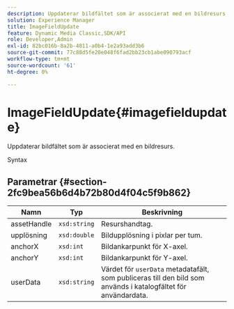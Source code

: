 ```yaml
---
description: Uppdaterar bildfältet som är associerat med en bildresurs.
solution: Experience Manager
title: ImageFieldUpdate
feature: Dynamic Media Classic,SDK/API
role: Developer,Admin
exl-id: 82bc016b-8a2b-4811-a0b4-1e2a93add3b6
source-git-commit: 77c88d5fe20e048f6fad2bb23cb1abe090793acf
workflow-type: tm+mt
source-wordcount: '61'
ht-degree: 0%

---
```


# ImageFieldUpdate{#imagefieldupdate}

Uppdaterar bildfältet som är associerat med en bildresurs.

Syntax

## Parametrar {#section-2fc9bea56b6d4b72b80d4f04c5f9b862}

| Namn | Typ | Beskrivning |
|---|---|---|
| assetHandle | `xsd:string` | Resurshandtag. |
| upplösning | `xsd:double` | Bildupplösning i pixlar per tum. |
| anchorX | `xsd:int` | Bildankarpunkt för X-axel. |
| anchorY | `xsd:int` | Bildankarpunkt för Y-axel. |
| userData | `xsd:string` | Värdet för `userData` metadatafält, som publiceras till den bild som används i katalogfältet för användardata. |
